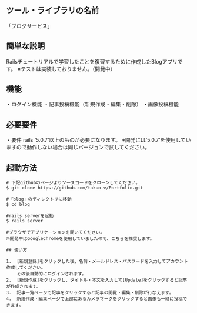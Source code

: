 ## ツール・ライブラリの名前
 
「ブログサービス」
 
## 簡単な説明
 
Railsチュートリアルで学習したことを復習するために作成したBlogアプリです。
※テストは実装しておりません。（開発中）
  
## 機能
 
・ログイン機能
・記事投稿機能（新規作成・編集・削除）
・画像投稿機能
  
## 必要要件
 
・要件 rails ‘5.0.7’以上のものが必要になります。
 ※開発には’5.0.7’を使用していますので動作しない場合は同じバージョンで試してください。
 
## 起動方法
```
# 下記githubのページよりソースコードをクローンしてください。
$ git clone https://github.com/takuo-v/Portfolio.git

#「blog」のディレクトリに移動
$ cd blog

#rails serverを起動
$ rails server

#ブラウザでアプリケーションを開いてください。
※開発中はGoogleChromeを使用していましたので、こちらを推奨します。

## 使い方
 
1.  [新規登録]をクリックした後、名前・メールドレス・パスワードを入力してアカウント作成してください。
    その後自動的にログインされます。
2.  [新規作成]をクリックし、タイトル・本文を入力して[Update]をクリックすると記事が作成されます。
3.  記事一覧ページで記事をクリックすると記事の閲覧・編集・削除が行なえます。
4.  新規作成・編集ページで上部にあるカメラマークをクリックすると画像も一緒に投稿できます。
